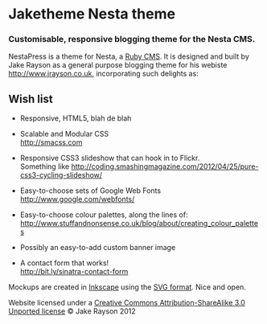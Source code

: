 Jaketheme Nesta theme
=====================

### Customisable, responsive blogging theme for the Nesta CMS.

NestaPress is a theme for Nesta, a [Ruby CMS](http://effectif.com/nesta). It is designed and built by Jake Rayson as a general purpose blogging theme for his webiste <http://www.jrayson.co.uk>, incorporating such delights as:

## Wish list

* Responsive, HTML5, blah de blah  

* Scalable and Modular CSS  
<http://smacss.com>

* Responsive CSS3 slideshow that can hook in to Flickr.  
Something like <http://coding.smashingmagazine.com/2012/04/25/pure-css3-cycling-slideshow/>

* Easy-to-choose sets of Google Web Fonts  
<http://www.google.com/webfonts/>

* Easy-to-choose colour palettes, along the lines of:  
<http://www.stuffandnonsense.co.uk/blog/about/creating_colour_palettes>

* Possibly an easy-to-add custom banner image

* A contact form that works!  
<http://bit.ly/sinatra-contact-form>

Mockups are created in [Inkscape](http://inkscape.org) using the [SVG format](http://en.wikipedia.org/wiki/Scalable_Vector_Graphics). Nice and open.

Website licensed under a [Creative Commons Attribution-ShareAlike 3.0 Unported license](http://creativecommons.org/licenses/by-sa/3.0/) © Jake Rayson 2012